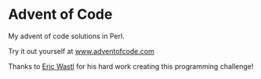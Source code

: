 # Advent of Code
My advent of code solutions in Perl.

Try it out yourself at www.adventofcode.com

Thanks to [Eric Wastl](https://twitter.com/ericwastl) for his hard work creating this programming challenge!
